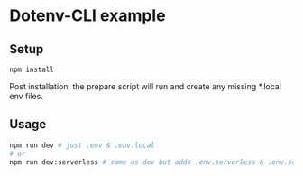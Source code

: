 # Dotenv-CLI example

## Setup

```
npm install
```

Post installation, the prepare script will run and create any missing *.local env files.

## Usage

```bash
npm run dev # just .env & .env.local
# or
npm run dev:serverless # same as dev but adds .env.serverless & .env.serverless.local
```

